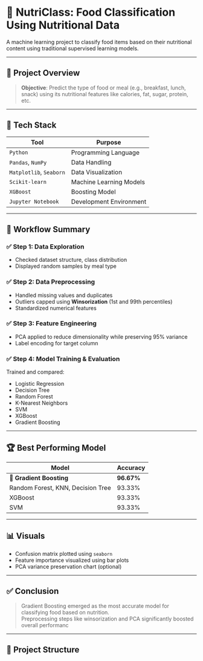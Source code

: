 # 🥗 NutriClass: Food Classification Using Nutritional Data

A machine learning project to classify food items based on their nutritional content using traditional supervised learning models.

---

## 📌 Project Overview

> **Objective**: Predict the type of food or meal (e.g., breakfast, lunch, snack) using its nutritional features like calories, fat, sugar, protein, etc.

---

## 🧰 Tech Stack

| Tool | Purpose |
|------|---------|
| `Python` | Programming Language |
| `Pandas`, `NumPy` | Data Handling |
| `Matplotlib`, `Seaborn` | Data Visualization |
| `Scikit-learn` | Machine Learning Models |
| `XGBoost` | Boosting Model |
| `Jupyter Notebook` | Development Environment |

---

## 🔄 Workflow Summary

### ✅ Step 1: Data Exploration
- Checked dataset structure, class distribution
- Displayed random samples by meal type

### ✅ Step 2: Data Preprocessing
- Handled missing values and duplicates
- Outliers capped using **Winsorization** (1st and 99th percentiles)
- Standardized numerical features

### ✅ Step 3: Feature Engineering
- PCA applied to reduce dimensionality while preserving 95% variance
- Label encoding for target column

### ✅ Step 4: Model Training & Evaluation
Trained and compared:
- Logistic Regression  
- Decision Tree  
- Random Forest  
- K-Nearest Neighbors  
- SVM  
- XGBoost  
- Gradient Boosting

---

## 🏆 Best Performing Model

| Model | Accuracy |
|-------|----------|
| 🌟 **Gradient Boosting** | **96.67%** |
| Random Forest, KNN, Decision Tree | 93.33% |
| XGBoost | 93.33% |
| SVM | 93.33% |

---

## 📊 Visuals

- Confusion matrix plotted using `seaborn`
- Feature importance visualized using bar plots
- PCA variance preservation chart (optional)

---

## ✅ Conclusion

> Gradient Boosting emerged as the most accurate model for classifying food based on nutrition.  
> Preprocessing steps like winsorization and PCA significantly boosted overall performanc

---

## 📁 Project Structure

